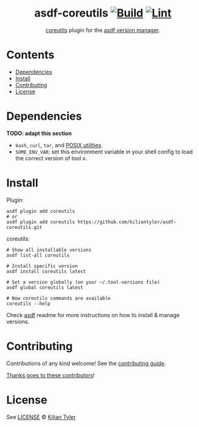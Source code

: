 <div align="center">

# asdf-coreutils [![Build](https://github.com/kiliantyler/asdf-coreutils/actions/workflows/build.yml/badge.svg)](https://github.com/kiliantyler/asdf-coreutils/actions/workflows/build.yml) [![Lint](https://github.com/kiliantyler/asdf-coreutils/actions/workflows/lint.yml/badge.svg)](https://github.com/kiliantyler/asdf-coreutils/actions/workflows/lint.yml)

[coreutils](https://www.gnu.org/software/coreutils/) plugin for the [asdf version manager](https://asdf-vm.com).

</div>

# Contents

- [Dependencies](#dependencies)
- [Install](#install)
- [Contributing](#contributing)
- [License](#license)

# Dependencies

**TODO: adapt this section**

- `bash`, `curl`, `tar`, and [POSIX utilities](https://pubs.opengroup.org/onlinepubs/9699919799/idx/utilities.html).
- `SOME_ENV_VAR`: set this environment variable in your shell config to load the correct version of tool x.

# Install

Plugin:

```shell
asdf plugin add coreutils
# or
asdf plugin add coreutils https://github.com/kiliantyler/asdf-coreutils.git
```

coreutils:

```shell
# Show all installable versions
asdf list-all coreutils

# Install specific version
asdf install coreutils latest

# Set a version globally (on your ~/.tool-versions file)
asdf global coreutils latest

# Now coreutils commands are available
coreutils --help
```

Check [asdf](https://github.com/asdf-vm/asdf) readme for more instructions on how to
install & manage versions.

# Contributing

Contributions of any kind welcome! See the [contributing guide](contributing.md).

[Thanks goes to these contributors](https://github.com/kiliantyler/asdf-coreutils/graphs/contributors)!

# License

See [LICENSE](LICENSE) © [Kilian Tyler](https://github.com/kiliantyler/)
